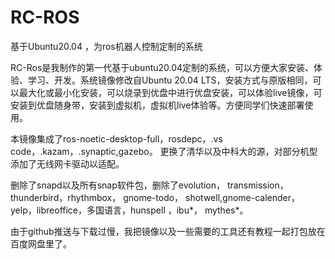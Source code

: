 # RC-ROS
基于Ubuntu20.04 ，为ros机器人控制定制的系统

RC-Ros是我制作的第一代基于ubuntu20.04定制的系统，可以方便大家安装、体验、学习、开发。系统镜像修改自Ubuntu 20.04 LTS，安装方式与原版相同，可以最大化或最小化安装，可以烧录到优盘中进行优盘安装，可以体验live镜像，可安装到优盘随身带，安装到虚拟机，虚拟机live体验等。方便同学们快速部署使用。

本镜像集成了ros-noetic-desktop-full，rosdepc，.vs code，.kazam，.synaptic,gazebo。 更换了清华以及中科大的源，对部分机型添加了无线网卡驱动以适配。

删除了snapd以及所有snap软件包，删除了evolution， transmission， thunderbird，rhythmbox， gnome-todo， shotwell,gnome-calender，yelp，libreoffice，多国语言，hunspell ，ibu*， mythes*。

由于github推送与下载过慢，我把镜像以及一些需要的工具还有教程一起打包放在百度网盘里了。
